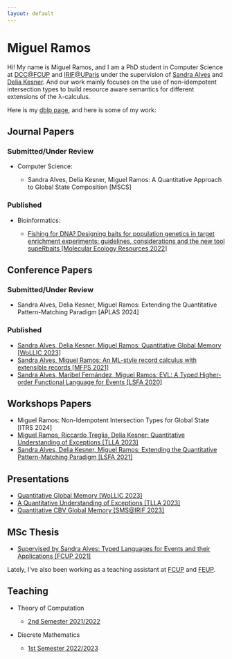 ```yaml
---
layout: default
---
```


# Miguel Ramos

Hi! My name is Miguel Ramos, and I am a PhD student in Computer Science at [DCC@FCUP](https://www.dcc.fc.up.pt/site/) and [IRIF@UParis](https://www.irif.fr/) under the supervision of [Sandra Alves](https://www.dcc.fc.up.pt/~sandra/Home/Home.html) and [Delia Kesner](https://www.irif.fr/~kesner/). And our work mainly focuses on the use of non-idempotent intersection types to build resource aware semantics for different extensions of the λ-calculus.

Here is my [dblp page](https://dblp.uni-trier.de/pid/82/8172-2.html), and here is some of my work:

## Journal Papers

### Submitted/Under Review

- Computer Science:

  - Sandra Alves, Delia Kesner, Miguel Ramos: A Quantitative Approach to Global State Composition [MSCS]

### Published

- Bioinformatics:

  - [Fishing for DNA? Designing baits for population genetics in target enrichment experiments: guidelines, considerations and the new tool supeRbaits \[Molecular Ecology Resources 2022\]](http://dx.doi.org/10.1111/1755-0998.13598)

## Conference Papers

### Submitted/Under Review

- Sandra Alves, Delia Kesner, Miguel Ramos: Extending the Quantitative Pattern-Matching Paradigm \[APLAS 2024\]

### Published

- [Sandra Alves, Delia Kesner, Miguel Ramos: Quantitative Global Memory \[WoLLIC 2023\]](https://arxiv.org/pdf/2303.08940.pdf)
- [Sandra Alves, Miguel Ramos: An ML-style record calculus with extensible records \[MFPS 2021\]](https://arxiv.org/abs/2108.06296v2)
- [Sandra Alves, Maribel Fernández, Miguel Ramos: EVL: A Typed Higher-order Functional Language for Events \[LSFA 2020\]](https://www.sciencedirect.com/science/article/pii/S1571066120300384?via%3Dihub)

## Workshops Papers

- Miguel Ramos: Non-Idempotent Intersection Types for Global State \[ITRS 2024\]
- [Miguel Ramos, Riccardo Treglia, Delia Kesner: Quantitative Understanding of Exceptions \[TLLA 2023\]](https://boilnkettle.github.io/assets/papers/quantitative-understanding-of-exceptions.pdf)
- [Sandra Alves, Delia Kesner, Miguel Ramos: Extending the Quantitative Pattern-Matching Paradigm \[LSFA 2021\]](https://lsfa2022.github.io/lsfa2022-preproc.pdf)

## Presentations

- [Quantitative Global Memory \[WoLLIC 2023\]](https://boilnkettle.github.io/assets/presentations/wollic23.pdf)
- [A Quantitative Understanding of Exceptions \[TLLA 2023\]](https://boilnkettle.github.io/assets/presentations/tlla23.pdf)
- [Quantitative CBV Global Memory \[SMS@IRIF 2023\]](https://boilnkettle.github.io/assets/presentations/sms23.pdf)

## MSc Thesis

- [Supervised by Sandra Alves: Typed Languages for Events and their Applications \[FCUP 2021\]](https://sigarra.up.pt/fcup/pt/pub_geral.show_file?pi_doc_id=311049)

Lately, I've also been working as a teaching assistant at [FCUP](https://www.fc.up.pt/site/) and [FEUP](https://www.fe.up.pt/site).

## Teaching

- Theory of Computation

  - [2nd Semester 2021/2022](https://sigarra.up.pt/feup/en/UCURR_GERAL.FICHA_UC_VIEW?pv_ocorrencia_id=484423)

- Discrete Mathematics
  - [1st Semester 2022/2023](https://sigarra.up.pt/feup/en/UCURR_GERAL.FICHA_UC_VIEW?pv_ocorrencia_id=501666)
